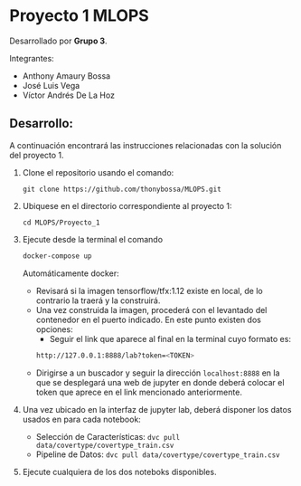 # Proyecto 1 MLOPS

Desarrollado por **Grupo 3**.

Integrantes:
* Anthony Amaury Bossa
* José Luis Vega
* Víctor Andrés De La Hoz

## Desarrollo:
A continuación encontrará las instrucciones relacionadas con la solución del proyecto 1.

1. Clone el repositorio usando el comando:

    `git clone https://github.com/thonybossa/MLOPS.git`

2. Ubiquese en el directorio correspondiente al proyecto 1:

    `cd MLOPS/Proyecto_1`

3. Ejecute desde la terminal el comando
    ```bash
    docker-compose up
    ```
    Automáticamente docker:
    * Revisará si la imagen tensorflow/tfx:1.12 existe en local, de lo contrario la traerá y la construirá.
    * Una vez construida la imagen, procederá con el levantado del contenedor en el puerto indicado. En este punto existen dos opciones:
        * Seguir el link que aparece al final en la terminal cuyo formato es:
        ```zsh
        http://127.0.0.1:8888/lab?token=<TOKEN>
        ```
    * Dirigirse a un buscador y seguir la dirección `localhost:8888` en la que se desplegará una web de jupyter en donde deberá colocar el token que aprece en el link mencionado anteriormente.

4. Una vez ubicado en la interfaz de jupyter lab, deberá disponer los datos usados en para cada notebook:
    * Selección de Características: `dvc pull data/covertype/covertype_train.csv`
    * Pipeline de Datos: `dvc pull data/covertype/covertype_train.csv`

5. Ejecute cualquiera de los dos noteboks disponibles.